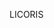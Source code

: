 LICORIS
<html lang="ru" data-theme="dark">
<head>
  <meta charset="utf-8" />
  <meta name="viewport" content="width=device-width, initial-scale=1" />
  <title>ЛИКОРИС — Minecraft сервер</title>
  <meta name="description" content="Официальный сайт Minecraft-сервера ЛИКОРИС: IP, донат, поддержка." />
  <style>
    :root {
      --bg: #0a0a0a;
      --panel: #111;
      --panel-2: #1a1a1a;
      --text: #f5f5f5;
      --muted: #b3b3b3;
      --accent: #ff2a2a;
      --accent-2: #cc0000;
      --danger: #ff4d4d;
      --shadow: 0 10px 30px rgba(0,0,0,.5);
      --radius: 16px;
    }

    body {
      margin: 0;
      font: 16px/1.6 system-ui, sans-serif;
      color: var(--text);
      background: var(--bg);
    }
    a { color: inherit; text-decoration: none; }
    .container { max-width: 1100px; margin: 0 auto; padding: 0 20px; }
    .card { background: linear-gradient(180deg, var(--panel), var(--panel-2)); border-radius: var(--radius); box-shadow: var(--shadow); }
    .btn {
      display: inline-flex; align-items: center; gap: 10px; border: 0; padding: 12px 18px; border-radius: 12px; cursor: pointer; font-weight: 700;
      background: linear-gradient(135deg, var(--accent), var(--accent-2)); color: #fff;
      transition: transform .1s ease, filter .2s ease;
    }
    .btn:hover{ transform: translateY(-1px); filter: brightness(1.1); }
    .btn.secondary { background: #222; color: var(--text); }

    header { background: #0d0d0d; border-bottom: 1px solid #222; position: sticky; top: 0; z-index: 30; }
    .nav { display: flex; align-items: center; justify-content: space-between; height: 64px; }
    .brand { display: flex; align-items: center; gap: 12px; font-weight: 900; color: var(--accent); font-size: 20px; }
    .brand img { width: 28px; height: 28px; }
    nav ul { list-style: none; display: flex; gap: 18px; margin: 0; padding: 0; }
    nav a{ opacity: .9; padding: 8px 10px; border-radius: 10px; }
    nav a:hover{ background: #222; }

    .hero { padding: 80px 0; text-align: center; }
    .title { font-size: 44px; font-weight: 900; color: var(--accent); margin: 0 0 12px; }
    .subtitle { color: var(--muted); margin-bottom: 20px; }

    section { padding: 60px 0; }
    section h2 { font-size: 32px; margin: 0 0 18px; text-align:center; color: var(--accent); }
    .grid { display: grid; gap: 20px; }
    .grid.cols-2 { grid-template-columns: repeat(2, 1fr); }

    .donate .card { padding: 20px; text-align: center; }
    .donate h3 { margin: 10px 0; font-size: 20px; color: var(--accent); }

    footer { border-top: 1px solid #222; padding: 28px 0; color: var(--muted); text-align: center; }
  </stial>
</head>
<body>
  <header>
    <div class="container nav">
      <div class="brand">
        <img src="https://cdn-icons-png.flaticon.com/512/337/337946.png" alt="Логотип" />
        ЛИКОРИС
      </div>
      <nav>
        <ul>
          <li><a href="#about">О сервере</a></li>
          <li><a href="#donate">Донат</a></li>
          <li><a href="#support">Поддержка</a></li>
        </ul>
      </nav>
      <a class="btn" href="#join">Играть</a>
    </div>
  </header>

  <main class="hero container">
    <h1 class="title">Minecraft сервер ЛИКОРИС</h1>
    <p class="subtitle">Mир для настоящих Войнов. Версия 1.20+ • Ивенты, PvP, выживание, экономика, дипломатия.</p>
    <button class="btn" id="copyIp">Скопировать IP</button>
    <p class="subtitle">IP: <b id="serverIp">lycoris.cfd</b></p>
  </main>

  <section id="about">
    <div class="container">
      <h2>О сервере</h2>
      <p style="text-align:center; color:var(--muted)">ЛИКОРИС — это честный сервер без привилегий. Донат существует только для поддержки проекта.</p>
    </div>
  </section>

  <section id="donate" class="donate">
    <div class="container">
      <h2>Донат</h2>
      <p style="text-align:center; color:var(--muted)">Поддержи сервер суммой от <b>50₴</b> (или в $ в зависимости от страны). Донат не даёт игровых преимуществ и привилегий.</p>
      <div class="grid cols-2" style="margin-top:30px">
        <div class="card">
          <h3>Поддержка</h3>
          <p class="muted">от 50₴ / 2$</p>
          <p>Вы помогаете оплачивать хостинг и развитие проекта.</p>
          <button class="btn">Задонатить</button>
        </div>
        <div class="card">
          <h3>Поддержка+ благодарность</h3>
          <p class="muted">от 100₴ / 4$</p>
          <p>Ваш ник появится в списке благодарности на сайте.</p>
          <button class="btn">Задонатить</button>
        </div>
      </div>
    </div>
  </section>

  <section id="support">
    <div class="container">
      <h2>Поддержка</h2>
      <p style="text-align:center; color:var(--muted)">Возникли вопросы или проблемы? Свяжитесь с нами через Discord или email.</p>
      <div style="display:flex; gap:10px; justify-content:center; margin-top:20px">
        <a class="btn secondary" href="#">Discord</a>
        <a class="btn secondary" href="mailto:support@licorix.ru">Email</a>
      </div>
    </div>
  </section>

  <section id="join">
    <div class="container">
      <h2>Присоединяйся!</h2>
      <p style="text-align:center; color:var(--muted)">IP: lycoris.cfd • Версия 1.20+</p>
      <div style="text-align:center; margin-top:20px">
        <button class="btn" id="copyIp2">Скопировать IP</button>
      </div>
    </div>
  </section>

  <footer>
    <div class="container">© <span id="year"></span> ЛИКОРИС. Неофициальный сайт Mojang.</div>
  </footer>

  <script>
    const SERVER_IP = 'lycoris.cfd';
    document.getElementById('serverIp').textContent = SERVER_IP;
    function copyIp(){ navigator.clipboard.writeText(SERVER_IP).then(()=> alert('IP скопирован: ' + SERVER_IP)); }
    document.getElementById('copyIp').addEventListener('click', copyIp);
    document.getElementById('copyIp2').addEventListener('click', copyIp);
    document.getElementById('year').textContent = new Date().getFullYear();
  </script>
</body>
</html>

